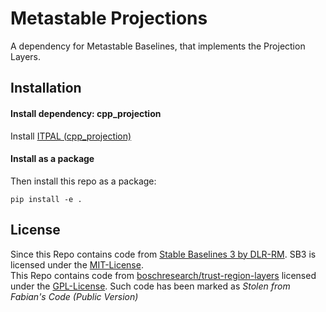# Metastable Projections

A dependency for Metastable Baselines, that implements the Projection Layers.  

## Installation

#### Install dependency: cpp_projection
Install [ITPAL (cpp_projection)](https://github.com/ALRhub/ITPAL)

#### Install as a package
Then install this repo as a package:
```
pip install -e .
```

## License
Since this Repo contains code from [Stable Baselines 3 by DLR-RM](https://github.com/DLR-RM/stable-baselines3). SB3 is licensed under the [MIT-License](https://github.com/DLR-RM/stable-baselines3/blob/master/LICENSE).  
This Repo contains code from [boschresearch/trust-region-layers](https://github.com/boschresearch/trust-region-layers) licensed under the [GPL-License](https://github.com/boschresearch/trust-region-layers/blob/main/LICENSE). Such code has been marked as *Stolen from Fabian's Code (Public Version)*  
